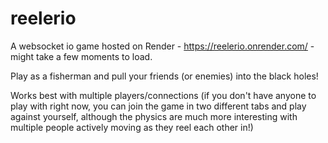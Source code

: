 # reelerio
 
A websocket io game hosted on Render - https://reelerio.onrender.com/ - might take a few moments to load. 

Play as a fisherman and pull your friends (or enemies) into the black holes!

Works best with multiple players/connections (if you don't have anyone to play with right now, you can join the game in two different tabs and play against yourself, although the physics are much more interesting with multiple people actively moving as they reel each other in!)
